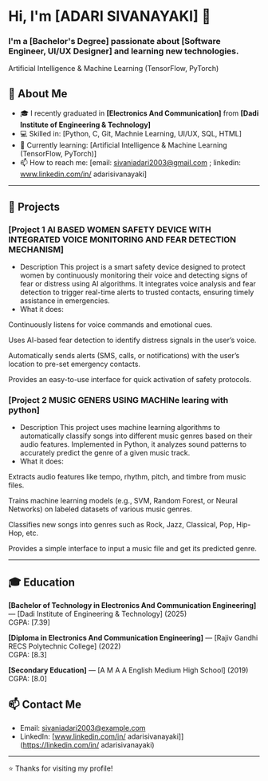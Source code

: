 # Hi, I'm [ADARI SIVANAYAKI] 👋



### I'm a [Bachelor's Degree] passionate about [Software Engineer, UI/UX Designer] and learning new technologies.

Artificial Intelligence & Machine Learning (TensorFlow, PyTorch)

## 🚀 About Me
- 🎓 I recently graduated in **[Electronics And Communication]** from **[Dadi Institute of Engineering & Technology]**
- 💻 Skilled in: [Python, C, Git, Machnie Learning, UI/UX, SQL, HTML]
- 🌱 Currently learning: [Artificial Intelligence & Machine Learning (TensorFlow, PyTorch)]
- 📫 How to reach me: [email: sivaniadari2003@gmail.com ; linkedin: www.linkedin.com/in/
adarisivanayaki]

---

## 💼 Projects

### [Project 1 AI BASED WOMEN SAFETY DEVICE WITH INTEGRATED VOICE MONITORING AND FEAR DETECTION MECHANISM]
- Description
This project is a smart safety device designed to protect women by continuously monitoring their voice and detecting signs of fear or distress using AI algorithms. It integrates voice analysis and fear detection to trigger real-time alerts to trusted contacts, ensuring timely assistance in emergencies.
- What it does:

Continuously listens for voice commands and emotional cues.

Uses AI-based fear detection to identify distress signals in the user’s voice.

Automatically sends alerts (SMS, calls, or notifications) with the user’s location to pre-set emergency contacts.

Provides an easy-to-use interface for quick activation of safety protocols.

### [Project 2 MUSIC GENERS USING MACHINe learing with python]
- Description
This project uses machine learning algorithms to automatically classify songs into different music genres based on their audio features. Implemented in Python, it analyzes sound patterns to accurately predict the genre of a given music track.
- What it does:

Extracts audio features like tempo, rhythm, pitch, and timbre from music files.

Trains machine learning models (e.g., SVM, Random Forest, or Neural Networks) on labeled datasets of various music genres.

Classifies new songs into genres such as Rock, Jazz, Classical, Pop, Hip-Hop, etc.

Provides a simple interface to input a music file and get its predicted genre.

---

## 🎓 Education
**[Bachelor of Technology in Electronics And Communication Engineering]** — [Dadi Institute of Engineering & Technology] (2025)  
CGPA: [7.39]

**[Diploma in Electronics And Communication Engineering]** — [Rajiv Gandhi RECS Polytechnic College] (2022)  
CGPA: [8.3]

**[Secondary Education]** — [A M A A English Medium High School] (2019)  
CGPA: [8.0]

## 📫 Contact Me
- Email: sivaniadari2003@example.com  
- LinkedIn: [www.linkedin.com/in/
adarisivanayaki]](https://linkedin.com/in/
adarisivanayaki)

---

⭐ Thanks for visiting my profile!
